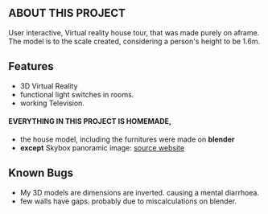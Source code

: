 ## ABOUT THIS PROJECT
User interactive, Virtual reality house tour, that was made purely on aframe.
The model is to the scale created, considering a person's height to be 1.6m.

## Features
* 3D Virtual Reality
* functional light switches in rooms.
* working Television.

#### EVERYTHING IN THIS PROJECT IS HOMEMADE, 
* the house model, including the furnitures were made on **blender**
* __except__ Skybox panoramic image: [source website](texturify.com)

## Known Bugs
* My 3D models are dimensions are inverted. causing a mental diarrhoea.
* few walls have gaps. probably due to miscalculations on blender. 
